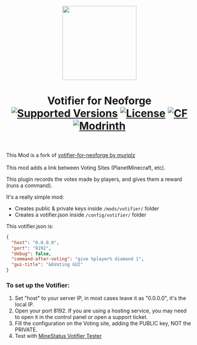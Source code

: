 <p align="center">
  <img width="200" src="https://github.com/muriplz/votifier-for-neoforge/blob/master/src/main/resources/assets/votifier/icon.png">
</p>

<h1 align="center">Votifier for Neoforge<br>
	<a href="https://legacy.curseforge.com/minecraft/mc-mods/votifier-for-neo/files"><img src="https://cf.way2muchnoise.eu/versions/votifier-for-neo.svg" alt="Supported Versions"></a>
	<a href="https://github.com/muriplz/votifier-for-neoforge/blob/master/LICENSE"><img src="https://img.shields.io/github/license/muriplz/votifier-for-neoforge?style=flat&color=900c3f" alt="License"></a>
	<a href="https://www.curseforge.com/minecraft/mc-mods/votifier-for-neo"><img src="http://cf.way2muchnoise.eu/votifier-for-neo.svg" alt="CF"></a>
    <a href="https://modrinth.com/mod/votifier-for-neoforge"><img src="https://img.shields.io/modrinth/dt/votifier-for-neoforge?logo=modrinth&label=&suffix=%20&style=flat&color=242629&labelColor=5ca424&logoColor=1c1c1c" alt="Modrinth"></a>
    <br><br>
</h1>


This Mod is a fork of <a href="https://github.com/muriplz/votifier-for-neoforge">votifier-for-neoforge by muriplz<a><br><br>
This mod adds a link between Voting Sites (PlanetMinecraft, etc).

This plugin records the votes made by players, and gives them a reward (runs a command).

It's a really simple mod:
- Creates public & private keys inside `/mods/votifier/` folder
- Creates a votifier.json inside `/config/votifier/` folder

This votifier.json is:
```json
{
  "host": "0.0.0.0",
  "port": "8192",
  "debug": false,
  "command-after-voting": "give %player% diamond 1",
  "gui-title": "&6Voting GUI"
}
```

### To set up the Votifier:
1) Set "host" to your server IP, in most cases leave it as "0.0.0.0", it's the local IP.
2) Open your port 8192. If you are using a hosting service, you may need to open it in the control panel or open a support ticket.
3) Fill the configuration on the Voting site, adding the PUBLIC key, NOT the PRIVATE.
4) Test with [MineStatus Votifier Tester](https://minestatus.net/tools/votifier)
